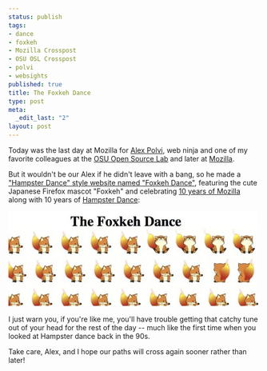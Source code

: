 ```yaml
--- 
status: publish
tags: 
- dance
- foxkeh
- Mozilla Crosspost
- OSU OSL Crosspost
- polvi
- websights
published: true
title: The Foxkeh Dance
type: post
meta: 
  _edit_last: "2"
layout: post
---
```

Today was the last day at Mozilla for <a href="http://alex.polvi.net/2008/08/07/polvinext/">Alex Polvi</a>, web ninja and one of my favorite colleagues at the <a href="http://osuosl.org">OSU Open Source Lab</a> and later at <a href="http://mozilla.com">Mozilla</a>.

But it wouldn't be our Alex if he didn't leave with a bang, so he made a <a href="http://foxkehdance.com/">"Hampster Dance" style website named "Foxkeh Dance"</a>, featuring the cute Japanese Firefox mascot "Foxkeh" and celebrating <a href="http://blog.mozilla.com/blog/2008/03/31/10-years-of-mozilla/">10 years of Mozilla</a> along with 10 years of <a href="http://en.wikipedia.org/wiki/The_Hampster_Dance">Hampster Dance</a>:

<a href="http://foxkehdance.com/"><img src="/media/wp/2008/08/foxkeh-dance.jpg" alt="" title="The Foxkeh Dance" width="500" height="191" class="alignnone size-full wp-image-1459" /></a>

I just warn you, if you're like me, you'll have trouble getting that catchy tune out of your head for the rest of the day -- much like the first time when you looked at Hampster dance back in the 90s.

Take care, Alex, and I hope our paths will cross again sooner rather than later!
